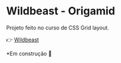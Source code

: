 # Wildbeast - Origamid
Projeto feito no curso de CSS Grid layout.

:point_right: [Wildbeast](https://www.origamid.com/projetos/wildbeast/)

*Em construção :construction:
